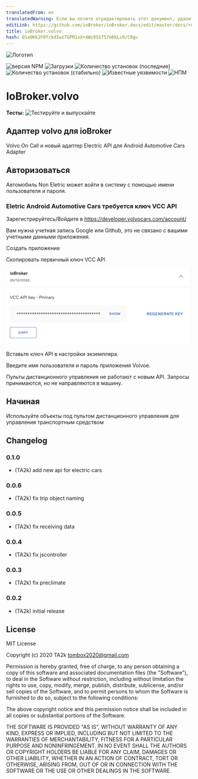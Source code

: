```yaml
---
translatedFrom: en
translatedWarning: Если вы хотите отредактировать этот документ, удалите поле «translationFrom», в противном случае этот документ будет снова автоматически переведен
editLink: https://github.com/ioBroker/ioBroker.docs/edit/master/docs/ru/adapterref/iobroker.volvo/README.md
title: ioBroker.volvo
hash: Q1a9Kk2F0TckdIwzTGPM1xX+4Ws9SSf57m6KLc0/CRg=
---
```

![Логотип](../../../en/adapterref/iobroker.volvo/admin/volvo.png)

![версия NPM](http://img.shields.io/npm/v/iobroker.volvo.svg)
![Загрузки](https://img.shields.io/npm/dm/iobroker.volvo.svg)
![Количество установок (последние)](http://iobroker.live/badges/volvo-installed.svg)
![Количество установок (стабильно)](http://iobroker.live/badges/volvo-stable.svg)
![Известные уязвимости](https://snyk.io/test/github/TA2k/ioBroker.volvo/badge.svg)
![НПМ](https://nodei.co/npm/iobroker.volvo.png?downloads=true)

# IoBroker.volvo
**Тесты:** ![Тестируйте и выпускайте](https://github.com/TA2k/ioBroker.volvo/workflows/Test%20and%20Release/badge.svg)

## Адаптер volvo для ioBroker
Volvo On Call и новый адаптер Electric API для Android Automotive Cars Adapter

## Авторизоваться
Автомобиль Non Eletric может войти в систему с помощью имени пользователя и пароля.

### Eletric Android Automotive Cars требуется ключ VCC API
Зарегистрируйтесь/Войдите в <https://developer.volvocars.com/account/>

Вам нужна учетная запись Google или Github, это не связано с вашими учетными данными приложения.

Создать приложение

Скопировать первичный ключ VCC API

![VCC APIKey](../../../en/adapterref/iobroker.volvo/vccapikey.png)

Вставьте ключ API в настройки экземпляра.

Введите имя пользователя и пароль приложения Volvoe.

Пульты дистанционного управления не работают с новым API. Запросы принимаются, но не направляются в машину.

## Начиная
Используйте объекты под пультом дистанционного управления для управления транспортным средством

## Changelog

### 0.1.0

* (TA2k) add new api for electric cars
### 0.0.6

* (TA2k) fix trip object naming
  
### 0.0.5

* (TA2k) fix receiving data

### 0.0.4

* (TA2k) fix jscontroller
  
### 0.0.3

* (TA2k) fix preclimate

### 0.0.2

* (TA2k) initial release

## License

MIT License

Copyright (c) 2020 TA2k <tombox2020@gmail.com>

Permission is hereby granted, free of charge, to any person obtaining a copy
of this software and associated documentation files (the "Software"), to deal
in the Software without restriction, including without limitation the rights
to use, copy, modify, merge, publish, distribute, sublicense, and/or sell
copies of the Software, and to permit persons to whom the Software is
furnished to do so, subject to the following conditions:

The above copyright notice and this permission notice shall be included in all
copies or substantial portions of the Software.

THE SOFTWARE IS PROVIDED "AS IS", WITHOUT WARRANTY OF ANY KIND, EXPRESS OR
IMPLIED, INCLUDING BUT NOT LIMITED TO THE WARRANTIES OF MERCHANTABILITY,
FITNESS FOR A PARTICULAR PURPOSE AND NONINFRINGEMENT. IN NO EVENT SHALL THE
AUTHORS OR COPYRIGHT HOLDERS BE LIABLE FOR ANY CLAIM, DAMAGES OR OTHER
LIABILITY, WHETHER IN AN ACTION OF CONTRACT, TORT OR OTHERWISE, ARISING FROM,
OUT OF OR IN CONNECTION WITH THE SOFTWARE OR THE USE OR OTHER DEALINGS IN THE
SOFTWARE.